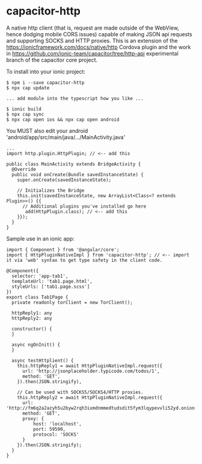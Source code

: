# capacitor-http

A native http client (that is, request are made outside of the WebView, hence dodging mobile CORS issues) capable of making JSON api requests and supporting SOCKS and HTTP proxies. This is an extension of the https://ionicframework.com/docs/native/http Cordova plugin and the work in https://github.com/ionic-team/capacitor/tree/http-api experimental branch of the capacitor core project.

To install into your ionic project:

```
$ npm i --save capacitor-http
$ npx cap update

... add module into the typescript how you like ...

$ ionic build
$ npx cap sync
$ npx cap open ios && npx cap open android
```

You MUST also edit your android 'android/app/src/main/java/.../MainActivity.java'

```
...
import http.plugin.HttpPlugin; // <-- add this

public class MainActivity extends BridgeActivity {
  @Override
  public void onCreate(Bundle savedInstanceState) {
    super.onCreate(savedInstanceState);

    // Initializes the Bridge
    this.init(savedInstanceState, new ArrayList<Class<? extends Plugin>>() {{
      // Additional plugins you've installed go here
       add(HttpPlugin.class); // <-- add this
    }});
  }
}

```

Sample use in an ionic app:

```
import { Component } from '@angular/core';
import { HttpPluginNativeImpl } from 'capacitor-http'; // <-- import it via 'web' syntax to get type safety in the client code.

@Component({
  selector: 'app-tab1',
  templateUrl: 'tab1.page.html',
  styleUrls: ['tab1.page.scss']
})
export class Tab1Page {
  private readonly torClient = new TorClient();

  httpReply1: any
  httpReply2: any

  constructor() {
  }

  async ngOnInit() {
  }

  async testHttplient() {
    this.httpReply1 = await HttpPluginNativeImpl.request({
      url: 'http://jsonplaceholder.typicode.com/todos/1',
      method: 'GET',
    }).then(JSON.stringify),

    // Can be used with SOCKS5/SOCKS4/HTTP proxies.
    this.httpReply2 = await HttpPluginNativeImpl.request({
      url: 'http://fm6q2a2azyh5u2byw2rqh3ixmdnmmedtudsdit5fym3lqypevvli52yd.onion:5959/version',
      method: 'GET',
      proxy: {
          host: 'localhost',
          port: 59590,
          protocol: 'SOCKS'
      }
    }).then(JSON.stringify);
  }
}
```
